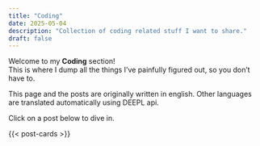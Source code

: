 ```yaml
---
title: "Coding"
date: 2025-05-04
description: "Collection of coding related stuff I want to share."
draft: false
---
```


Welcome to my **Coding** section!  
This is where I dump all the things I’ve painfully figured out, so you don’t have to.

This page and the posts are originally written in english. Other languages are
translated automatically using DEEPL api.

Click on a post below to dive in.

{{< post-cards >}}

